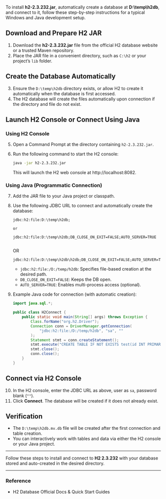 To install **h2-2.3.232.jar**, automatically create a database at **D:\temp\h2db**, and connect to it, follow these step-by-step instructions for a typical Windows and Java development setup.

## Download and Prepare H2 JAR

1. Download the **h2-2.3.232.jar** file from the official H2 database website or a trusted Maven repository.
2. Place the JAR file in a convenient directory, such as `C:\h2` or your project’s `lib` folder.

## Create the Database Automatically

3. Ensure the `D:\temp\h2db` directory exists, or allow H2 to create it automatically when the database is first accessed.
4. The H2 database will create the files automatically upon connection if the directory and file do not exist.

## Launch H2 Console or Connect Using Java

### Using H2 Console

5. Open a Command Prompt at the directory containing `h2-2.3.232.jar`.
6. Run the following command to start the H2 console:

   ```sh
   java -jar h2-2.3.232.jar
   ```
   This will launch the H2 web console at http://localhost:8082.

### Using Java (Programmatic Connection)

7. Add the JAR file to your Java project or classpath.
8. Use the following JDBC URL to connect and automatically create the database:

   ```
   jdbc:h2:file:D:\temp\h2db;

   or
   
   jdbc:h2:file:D:\temp\h2db;DB_CLOSE_ON_EXIT=FALSE;AUTO_SERVER=TRUE


   ```
   OR
   ```
   jdbc:h2:file:D:\temp\h2db\h2db;DB_CLOSE_ON_EXIT=FALSE;AUTO_SERVER=TRUE
   ```
   - `jdbc:h2:file:/D:/temp/h2db`: Specifies file-based creation at the desired path.
   - `DB_CLOSE_ON_EXIT=FALSE`: Keeps the DB open.
   - `AUTO_SERVER=TRUE`: Enables multi-process access (optional).

9. Example Java code for connection (with automatic creation):

   ```java
   import java.sql.*;

   public class H2Connect {
       public static void main(String[] args) throws Exception {
           Class.forName("org.h2.Driver");
           Connection conn = DriverManager.getConnection(
               "jdbc:h2:file:/D:/temp/h2db", "sa", ""
           );
           Statement stmt = conn.createStatement();
           stmt.execute("CREATE TABLE IF NOT EXISTS test(id INT PRIMARY KEY, name VARCHAR(255));");
           stmt.close();
           conn.close();
       }
   }
   ```

## Connect via H2 Console

10. In the H2 console, enter the JDBC URL as above, user as `sa`, password blank (`""`).
11. Click **Connect**. The database will be created if it does not already exist.

## Verification

- The `D:\temp\h2db.mv.db` file will be created after the first connection and table creation.
- You can interactively work with tables and data via either the H2 console or your Java project.

***

Follow these steps to install and connect to **H2 2.3.232** with your database stored and auto-created in the desired directory.

***

### Reference
- H2 Database Official Docs & Quick Start Guides